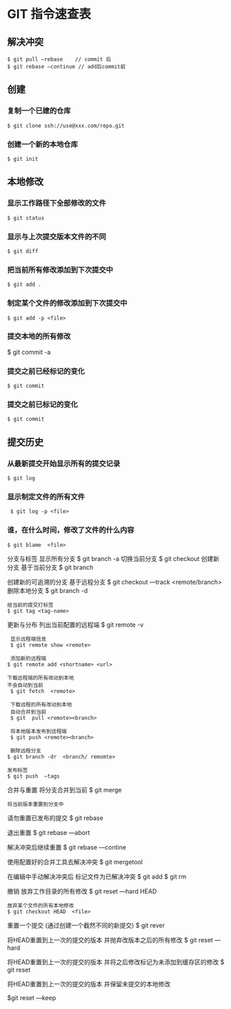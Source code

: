 # GIT 指令速查表

## 解决冲突
```
$ git pull —rebase    // commit 后
$ git rebase —continue // add后commit前
```
## 创建

### 复制一个已建的仓库
```
$ git clone ssh://use@xxx.com/repo.git
```
### 创建一个新的本地仓库
```
$ git init
``` 
## 本地修改

### 显示工作路径下全部修改的文件
```
$ git status
```

### 显示与上次提交版本文件的不同
```
$ git diff
```
### 把当前所有修改添加到下次提交中
```
$ git add .
```

### 制定某个文件的修改添加到下次提交中
```
$ git add -p <file>
```

### 提交本地的所有修改
$ git commit -a

### 提交之前已经标记的变化
```
$ git commit
```
### 提交之前已标记的变化
```
$ git commit
```

## 提交历史
   
### 从最新提交开始显示所有的提交记录
```
$ git log
```

### 显示制定文件的所有文件
```
 $ git log -p <file>
 ```

### 谁，在什么时间，修改了文件的什么内容
```
$ git blame  <file>
```
分支与标签
 显示所有分支
 $ git branch -a
切换当前分支
$ git checkout <branch>
创建新分支
基于当前分支
$ git branch  <new branch>
    
创建新的可追溯的分支
    基于远程分支
    $ git checkout  —track  <remote/branch>
     删除本地分支
    $ git branch -d <branch>

    给当前的提交打标签
    $ git tag <tag-name>

更新与分布
     列出当前配置的远程端
     $ git remote -v

     显示远程端信息
     $ git remote show <remote>

     添加新的远程端
    $ git remote add <shortname> <url>
    
    下载远程端的所有改动到本地
    不会自动到当前
     $ git fetch  <remote>
    
     下载远程的所有改动到本地
     自动合并到当前
     $ git  pull <remote><branch>
     
     将本地版本发布到远程端
     $ git push <remote><branch>
   
     删除远程分支
    $ git branch -dr  <branch/ remomte>
   
    发布标签
    $ git push  —tags
    
合并与重置
     将分支合并到当前
     $ git merge <branch>
  
    将当前版本重置到分支中
   请勿重置已发布的提交
   $ git rebase <branch>
   
   退出重置
    $ git  rebase —abort
    
   解决冲突后继续重置
   $ git rebase  —contine
  
   使用配置好的合并工具去解决冲突
   $ git mergetool
   
   在编辑中手动解决冲突后
   标记文件为已解决冲突
   $ git add <resolved-file>
   $ git rm <resole-file>

撤销
    放弃工作目录的所有修改
    $ git reset   —hard HEAD
  
    放弃某个文件的所有本地修改
    $ git checkout HEAD  <file>
    
   重置一个提交
   (通过创建一个截然不同的新提交)
  $ git rever <commit> 
   
   将HEAD重置到上一次的提交的版本
   并抛弃改版本之后的所有修改
   $ git reset —hard <commit>

  将HEAD重置到上一次的提交的版本
  并将之后修改标记为未添加到缓存区的修改
  $ git reset <commit>
  
 将HEAD重置到上一次的提交的版本
 并保留未提交的本地修改
  
$git reset —keep <commit>

    
        
     
     

 
   

  
